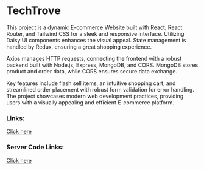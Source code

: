 # TechTrove

This project is a dynamic E-commerce Website built with React, React Router, and Tailwind CSS for a sleek and responsive interface. Utilizing Daisy UI components enhances the visual appeal. State management is handled by Redux, ensuring a great shopping experience.

Axios manages HTTP requests, connecting the frontend with a robust backend built with Node.js, Express, MongoDB, and CORS. MongoDB stores product and order data, while CORS ensures secure data exchange.

Key features include flash sell items, an intuitive shopping cart, and streamlined order placement with robust form validation for error handling. The project showcases modern web development practices, providing users with a visually appealing and efficient E-commerce platform.

### Links:
[Click here](https://calm-profiterole-7eb5b7.netlify.app/)

### Server Code Links:
[Click here](https://calm-profiterole-7eb5b7.netlify.app/)
